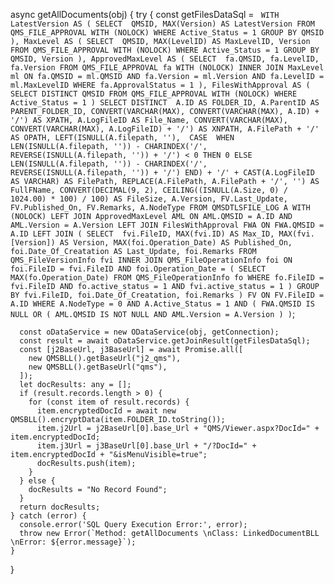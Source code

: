async getAllDocuments(obj) {
    try {
      const getFilesDataSql = `
WITH LatestVersion AS (
  SELECT 
    QMSID,
    MAX(Version) AS LatestVersion
  FROM QMS_FILE_APPROVAL WITH (NOLOCK)
  WHERE Active_Status = 1
  GROUP BY QMSID
),
MaxLevel AS (
  SELECT 
    QMSID,
    MAX(LevelID) AS MaxLevelID,
    Version
  FROM QMS_FILE_APPROVAL WITH (NOLOCK)
  WHERE Active_Status = 1
  GROUP BY QMSID, Version
),
ApprovedMaxLevel AS (
  SELECT 
    fa.QMSID,
    fa.LevelID,
    fa.Version
  FROM QMS_FILE_APPROVAL fa WITH (NOLOCK)
  INNER JOIN MaxLevel ml ON fa.QMSID = ml.QMSID
    AND fa.Version = ml.Version
    AND fa.LevelID = ml.MaxLevelID
  WHERE fa.ApprovalStatus = 1
),
FilesWithApproval AS (
  SELECT DISTINCT QMSID
  FROM QMS_FILE_APPROVAL WITH (NOLOCK)
  WHERE Active_Status = 1
)
SELECT DISTINCT 
  A.ID AS FOLDER_ID,
  A.ParentID AS PARENT_FOLDER_ID,
  CONVERT(VARCHAR(MAX), CONVERT(VARCHAR(MAX), A.ID) + '/') AS XPATH,
  A.LogFileID AS File_Name,
  CONVERT(VARCHAR(MAX), CONVERT(VARCHAR(MAX), A.LogFileID) + '/') AS XNPATH,
  A.FilePath + '/' AS OPATH,
  LEFT(ISNULL(A.filepath, ''), 
    CASE 
      WHEN LEN(ISNULL(A.filepath, '')) - CHARINDEX('/', REVERSE(ISNULL(A.filepath, '')) + '/') < 0
        THEN 0
      ELSE LEN(ISNULL(A.filepath, '')) - CHARINDEX('/', REVERSE(ISNULL(A.filepath, '')) + '/')
    END) + '/' + CAST(A.LogFileID AS VARCHAR) AS FilePath,
  REPLACE(A.FilePath, A.FilePath + '/', '') AS FullFName,
  CONVERT(DECIMAL(9, 2), CEILING((ISNULL(A.Size, 0) / 1024.00) * 100) / 100) AS FileSize,
  A.Version,
  FV.Last_Update,
  FV.Published_On,
  FV.Remarks,
  A.NodeType
FROM QMSDTLSFILE_LOG A WITH (NOLOCK)
LEFT JOIN ApprovedMaxLevel AML ON AML.QMSID = A.ID AND AML.Version = A.Version
LEFT JOIN FilesWithApproval FWA ON FWA.QMSID = A.ID
LEFT JOIN (
  SELECT 
    fvi.FileID,
    MAX(fvi.ID) AS Max_ID,
    MAX(fvi.[Version]) AS Version,
    MAX(foi.Operation_Date) AS Published_On,
    foi.Date_Of_Creatation AS Last_Update,
    foi.Remarks
  FROM QMS_FileVersionInfo fvi
  INNER JOIN QMS_FileOperationInfo foi ON foi.FileID = fvi.FileID
    AND foi.Operation_Date = (
      SELECT MAX(fo.Operation_Date)
      FROM QMS_FileOperationInfo fo
      WHERE fo.FileID = fvi.FileID
        AND fo.active_status = 1
        AND fvi.active_status = 1
    )
  GROUP BY fvi.FileID, foi.Date_Of_Creatation, foi.Remarks
) FV ON FV.FileID = A.ID
WHERE A.NodeType = 0
  AND A.Active_Status = 1
  AND (
    FWA.QMSID IS NULL
    OR (
      AML.QMSID IS NOT NULL
      AND AML.Version = A.Version
    )
  )`;

      const oDataService = new ODataService(obj, getConnection);
      const result = await oDataService.getJoinResult(getFilesDataSql);
      const [j2BaseUrl, j3BaseUrl] = await Promise.all([
        new QMSBLL().getBaseUrl("j2_qms"),
        new QMSBLL().getBaseUrl("qms"),
      ]);
      let docResults: any = [];
      if (result.records.length > 0) {
        for (const item of result.records) {
          item.encryptedDocId = await new QMSBLL().encryptData(item.FOLDER_ID.toString());
          item.j2Url = j2BaseUrl[0].base_Url + "QMS/Viewer.aspx?DocId=" + item.encryptedDocId;
          item.j3Url = j3BaseUrl[0].base_Url + "/?DocId=" + item.encryptedDocId + "&isMenuVisible=true";
          docResults.push(item);
        }
      } else {
        docResults = "No Record Found";
      }
      return docResults;
    } catch (error) {
      console.error('SQL Query Execution Error:', error);
      throw new Error(`Method: getAllDocuments \nClass: LinkedDocumentBLL \nError: ${error.message}`);
    }
  }